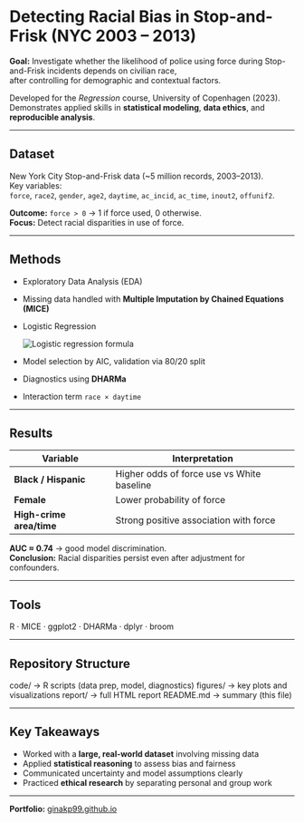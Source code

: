 # Detecting Racial Bias in Stop-and-Frisk (NYC 2003 – 2013)

**Goal:** Investigate whether the likelihood of police using force during Stop-and-Frisk incidents depends on civilian race,  
after controlling for demographic and contextual factors.

Developed for the *Regression* course, University of Copenhagen (2023).  
Demonstrates applied skills in **statistical modeling**, **data ethics**, and **reproducible analysis**.

---

## Dataset
New York City Stop-and-Frisk data (~5 million records, 2003–2013).  
Key variables:  
`force`, `race2`, `gender`, `age2`, `daytime`, `ac_incid`, `ac_time`, `inout2`, `offunif2`.

**Outcome:** `force > 0` → 1 if force used, 0 otherwise.  
**Focus:** Detect racial disparities in use of force.

---

## Methods
- Exploratory Data Analysis (EDA)
- Missing data handled with **Multiple Imputation by Chained Equations (MICE)**
- Logistic Regression
  
  ![Logistic regression formula](https://latex.codecogs.com/png.image?\dpi{120}\large\text{logit}(p_i)=\beta_0+\beta_1\text{race}_i+\beta_2\text{gender}_i+\beta_3\text{age}_i+\dots)
- Model selection by AIC, validation via 80/20 split  
- Diagnostics using **DHARMa**  
- Interaction term `race × daytime`

---

## Results
| Variable | Interpretation |
|-----------|----------------|
| **Black / Hispanic** | Higher odds of force use vs White baseline |
| **Female** | Lower probability of force |
| **High-crime area/time** | Strong positive association with force |

**AUC ≈ 0.74** → good model discrimination.  
**Conclusion:** Racial disparities persist even after adjustment for confounders.

---

## Tools
R · MICE · ggplot2 · DHARMa · dplyr · broom

---

## Repository Structure
code/ → R scripts (data prep, model, diagnostics)
figures/ → key plots and visualizations
report/ → full HTML report
README.md → summary (this file)


---

## Key Takeaways
- Worked with a **large, real-world dataset** involving missing data  
- Applied **statistical reasoning** to assess bias and fairness  
- Communicated uncertainty and model assumptions clearly  
- Practiced **ethical research** by separating personal and group work

---


 **Portfolio:** [ginakp99.github.io](https://ginakp99.github.io/)


